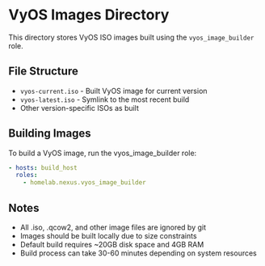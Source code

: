# VyOS Images Directory

This directory stores VyOS ISO images built using the `vyos_image_builder` role.

## File Structure

- `vyos-current.iso` - Built VyOS image for current version
- `vyos-latest.iso` - Symlink to the most recent build
- Other version-specific ISOs as built

## Building Images

To build a VyOS image, run the vyos_image_builder role:

```yaml
- hosts: build_host
  roles:
    - homelab.nexus.vyos_image_builder
```

## Notes

- All .iso, .qcow2, and other image files are ignored by git
- Images should be built locally due to size constraints
- Default build requires ~20GB disk space and 4GB RAM
- Build process can take 30-60 minutes depending on system resources